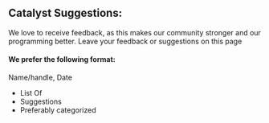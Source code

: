 ## Catalyst Suggestions:

We love to receive feedback, as this makes our community stronger and our programming better. Leave your feedback or
suggestions on this page

#### We prefer the following format:

Name/handle, Date

- List Of
- Suggestions
- Preferably categorized